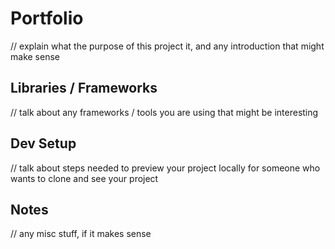 # Portfolio

// explain what the purpose of this project it, and any introduction that might make sense

## Libraries / Frameworks

// talk about any frameworks / tools you are using that might be interesting

## Dev Setup

// talk about steps needed to preview your project locally for someone who wants to clone and see your project

## Notes

// any misc stuff, if it makes sense
